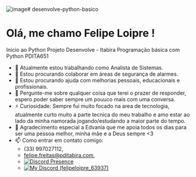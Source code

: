 ![image](https://github.com/user-attachments/assets/584491f7-8ecf-4ed2-8121-ec3fbca36dbe)# desenvolve-python-basico
# Olá, me chamo Felipe Loipre !

Inicio ao Python
Projeto Desenvolve - Itabira
Programação básica com Python
PDITA651

- 🔭 Atualmente estou trabalhando como Analista de Sistemas.
- 👯 Estou procurando colaborar em áreas de segurança de alarmes.
- 🤔 Estou procurando ajuda com melhorias pessoais, educacionais e profissionais.
- 💬 Pergunte-me sobre qualquer coisa que terei o prazer de responder, espero poder saber sempre um pouuco mais com uma conversa.
- ⚡ Curiosidade: Sempre fui muito focado na area de tecnologia, atualmente curto muito a parte tecnica do meu trabalho e amo estar ao lado da minha namorada jogando/estudando a maior parte do tempo.
- 🙏 Agradecimento especial a Edvania que me apoia todos os dias para ser uma pessoa melhor, minha mãe e a Deus sempre <3
- 📫 Como entrar em contato comigo:
  - (33) 997027112,
  - felipe.freitas@pditabira.com,
  - [![Discord Presence](https://lanyard.cnrad.dev/api/:id)](https://discord.com/users/felipeloipre_63937)
  - [![My Discord (felipeloipre_63937)](https://img.shields.io/badge/My-Discord-%235865F2.svg)](https://discord.com/users/felipeloipre_63937)

